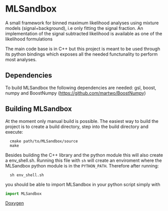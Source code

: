# MLSandbox
A small framework for binned maximum likelihood analyses using mixture models (signal+background), i.e only fitting the signal fraction. An implementation of the signal subtracted likelihood is available as one of the likelihood formulations

The main code base is in C++ but this project is meant to be used through its python bindings which exposes all the needed functunality to perform most analyses.

Dependencies
------------
To build MLSandbox the following dependencies are needed: gsl, boost, numpy and BoostNumpy (https://github.com/martwo/BoostNumpy)

Building MLSandbox
------------------

At the moment only manual build is possible. The easiest way to build the project is to create a build directory, step into the build directory and execute:
```shell
  cmake path/to/MLSandbox/source
  make
```
Besides building the C++ library and the python module this will also create a env_shell.sh. Running this file with `sh` will create an enviroment where the MLSandbox python module is in the `PYTHON_PATH`. Therefore after running:
```shell
  sh env_shell.sh
```

you should be able to import MLSandbox in your python script simply with
```python
import MLSandbox
```

[Doxygen](html/index.html)
